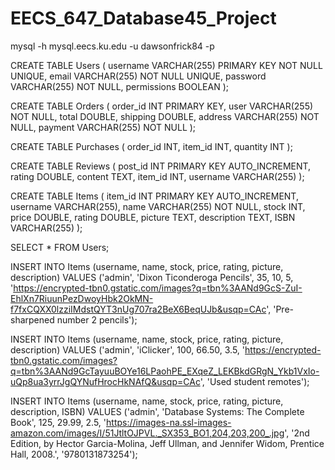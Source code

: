 # EECS_647_Database45_Project
mysql -h mysql.eecs.ku.edu -u dawsonfrick84 -p

CREATE TABLE Users
(
username VARCHAR(255) PRIMARY KEY NOT NULL UNIQUE,
email VARCHAR(255) NOT NULL UNIQUE,
password VARCHAR(255) NOT NULL,
permissions BOOLEAN
);

CREATE TABLE Orders
(
order_id INT PRIMARY KEY,
user VARCHAR(255) NOT NULL,
total DOUBLE,
shipping DOUBLE,
address VARCHAR(255) NOT NULL,
payment VARCHAR(255) NOT NULL
);

CREATE TABLE Purchases
(
order_id INT,
item_id INT,
quantity INT
);


CREATE TABLE Reviews
(
post_id INT PRIMARY KEY AUTO_INCREMENT,
rating DOUBLE,
content TEXT,
item_id INT,
username VARCHAR(255)
);

CREATE TABLE Items
(
  item_id INT PRIMARY KEY AUTO_INCREMENT,
  username VARCHAR(255),
  name VARCHAR(255) NOT NULL,
  stock INT,
  price DOUBLE,
  rating DOUBLE,
  picture TEXT,
  description TEXT,
  ISBN VARCHAR(255)
);


SELECT * FROM Users;

INSERT INTO Items (username, name, stock, price, rating, picture, description) VALUES ('admin', 'Dixon Ticonderoga Pencils', 35, 10, 5, 'https://encrypted-tbn0.gstatic.com/images?q=tbn%3AANd9GcS-ZuI-EhlXn7RiuunPezDwoyHbk2OkMN-f7fxCQXX0lzziIMdstQYT3nUg707ra2BeX6BeqUJb&usqp=CAc', 'Pre-sharpened number 2 pencils');

INSERT INTO Items (username, name, stock, price, rating, picture, description) VALUES ('admin', 'iClicker', 100, 66.50, 3.5, 'https://encrypted-tbn0.gstatic.com/images?q=tbn%3AANd9GcTayuuBOYe16LPaohPE_EXqeZ_LEKBkdGRgN_Ykb1VxIo-uQp8ua3yrrJgQYNufHrocHkNAfQ&usqp=CAc', 'Used student remotes');

INSERT INTO Items (username, name, stock, price, rating, picture, description, ISBN) VALUES ('admin', 'Database Systems: The Complete Book', 125, 29.99, 2.5, 'https://images-na.ssl-images-amazon.com/images/I/51JtltOJPVL._SX353_BO1,204,203,200_.jpg', '2nd Edition, by Hector Garcia-Molina, Jeff Ullman, and Jennifer Widom, Prentice Hall, 2008.', '9780131873254');
